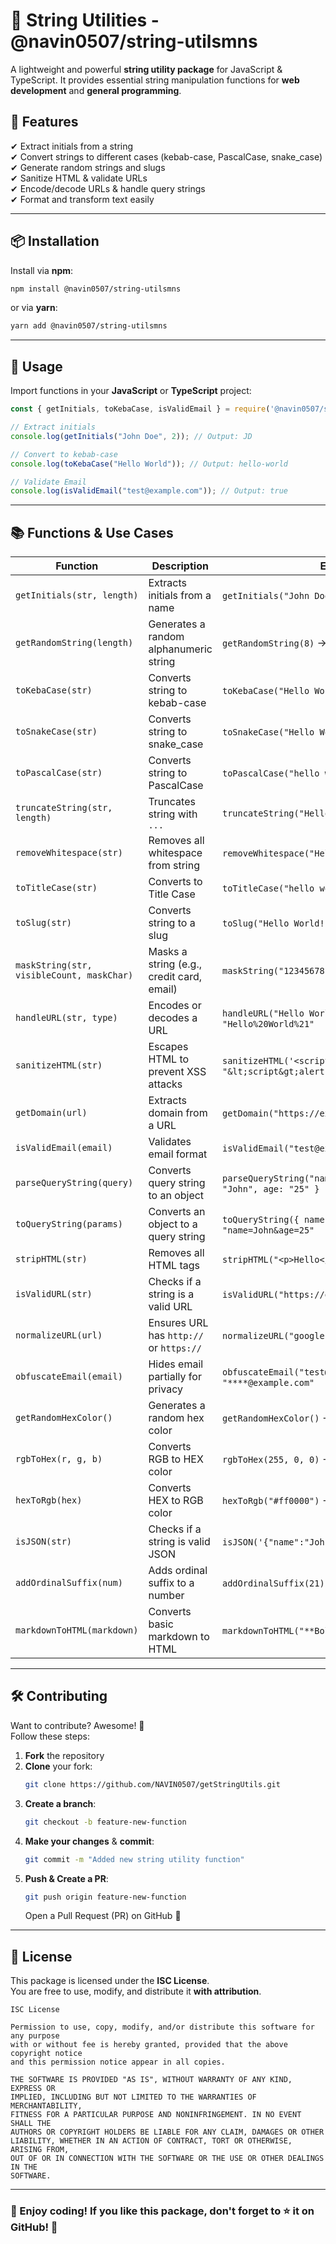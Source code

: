 # 📜 String Utilities - @navin0507/string-utilsmns

A lightweight and powerful **string utility package** for JavaScript & TypeScript. It provides essential string manipulation functions for **web development** and **general programming**.

## 🚀 Features
✔ Extract initials from a string  
✔ Convert strings to different cases (kebab-case, PascalCase, snake_case)  
✔ Generate random strings and slugs  
✔ Sanitize HTML & validate URLs  
✔ Encode/decode URLs & handle query strings  
✔ Format and transform text easily  

---

## 📦 Installation
Install via **npm**:
```sh
npm install @navin0507/string-utilsmns
```
or via **yarn**:
```sh
yarn add @navin0507/string-utilsmns
```

---

## 🚀 Usage
Import functions in your **JavaScript** or **TypeScript** project:
```js
const { getInitials, toKebaCase, isValidEmail } = require('@navin0507/string-utilsmns');

// Extract initials
console.log(getInitials("John Doe", 2)); // Output: JD

// Convert to kebab-case
console.log(toKebaCase("Hello World")); // Output: hello-world

// Validate Email
console.log(isValidEmail("test@example.com")); // Output: true
```

---

## 📚 Functions & Use Cases

| **Function** | **Description** | **Example Usage** |
|-------------|----------------|--------------------|
| `getInitials(str, length)` | Extracts initials from a name | `getInitials("John Doe", 2)` → `"JD"` |
| `getRandomString(length)` | Generates a random alphanumeric string | `getRandomString(8)` → `"aB9xT3pL"` |
| `toKebaCase(str)` | Converts string to kebab-case | `toKebaCase("Hello World")` → `"hello-world"` |
| `toSnakeCase(str)` | Converts string to snake_case | `toSnakeCase("Hello World")` → `"hello_world"` |
| `toPascalCase(str)` | Converts string to PascalCase | `toPascalCase("hello world")` → `"HelloWorld"` |
| `truncateString(str, length)` | Truncates string with `...` | `truncateString("Hello World", 5)` → `"Hello..."` |
| `removeWhitespace(str)` | Removes all whitespace from string | `removeWhitespace("Hello World")` → `"HelloWorld"` |
| `toTitleCase(str)` | Converts to Title Case | `toTitleCase("hello world")` → `"Hello World"` |
| `toSlug(str)` | Converts string to a slug | `toSlug("Hello World!")` → `"hello-world"` |
| `maskString(str, visibleCount, maskChar)` | Masks a string (e.g., credit card, email) | `maskString("12345678", 4, "*")` → `"****5678"` |
| `handleURL(str, type)` | Encodes or decodes a URL | `handleURL("Hello World!", "encode")` → `"Hello%20World%21"` |
| `sanitizeHTML(str)` | Escapes HTML to prevent XSS attacks | `sanitizeHTML('<script>alert("XSS")</script>')` → `"&lt;script&gt;alert(&quot;XSS&quot;)&lt;/script&gt;"` |
| `getDomain(url)` | Extracts domain from a URL | `getDomain("https://example.com/page")` → `"example.com"` |
| `isValidEmail(email)` | Validates email format | `isValidEmail("test@example.com")` → `true` |
| `parseQueryString(query)` | Converts query string to an object | `parseQueryString("name=John&age=25")` → `{ name: "John", age: "25" }` |
| `toQueryString(params)` | Converts an object to a query string | `toQueryString({ name: "John", age: 25 })` → `"name=John&age=25"` |
| `stripHTML(str)` | Removes all HTML tags | `stripHTML("<p>Hello</p>")` → `"Hello"` |
| `isValidURL(str)` | Checks if a string is a valid URL | `isValidURL("https://google.com")` → `true` |
| `normalizeURL(url)` | Ensures URL has `http://` or `https://` | `normalizeURL("google.com")` → `"https://google.com"` |
| `obfuscateEmail(email)` | Hides email partially for privacy | `obfuscateEmail("test@example.com")` → `"****@example.com"` |
| `getRandomHexColor()` | Generates a random hex color | `getRandomHexColor()` → `"#a3f4c9"` |
| `rgbToHex(r, g, b)` | Converts RGB to HEX color | `rgbToHex(255, 0, 0)` → `"#ff0000"` |
| `hexToRgb(hex)` | Converts HEX to RGB color | `hexToRgb("#ff0000")` → `"rgb(255, 0, 0)"` |
| `isJSON(str)` | Checks if a string is valid JSON | `isJSON('{"name":"John"}')` → `true` |
| `addOrdinalSuffix(num)` | Adds ordinal suffix to a number | `addOrdinalSuffix(21)` → `"21st"` |
| `markdownToHTML(markdown)` | Converts basic markdown to HTML | `markdownToHTML("**Bold**")` → `"<b>Bold</b>"` |

---

## 🛠️ Contributing
Want to contribute? Awesome! 🎉  
Follow these steps:  
1. **Fork** the repository  
2. **Clone** your fork:  
   ```sh
   git clone https://github.com/NAVIN0507/getStringUtils.git
   ```
3. **Create a branch**:  
   ```sh
   git checkout -b feature-new-function
   ```
4. **Make your changes** & **commit**:  
   ```sh
   git commit -m "Added new string utility function"
   ```
5. **Push & Create a PR**:  
   ```sh
   git push origin feature-new-function
   ```
   Open a Pull Request (PR) on GitHub 🚀

---

## 📜 License
This package is licensed under the **ISC License**.  
You are free to use, modify, and distribute it **with attribution**.  

```
ISC License

Permission to use, copy, modify, and/or distribute this software for any purpose
with or without fee is hereby granted, provided that the above copyright notice
and this permission notice appear in all copies.

THE SOFTWARE IS PROVIDED "AS IS", WITHOUT WARRANTY OF ANY KIND, EXPRESS OR
IMPLIED, INCLUDING BUT NOT LIMITED TO THE WARRANTIES OF MERCHANTABILITY,
FITNESS FOR A PARTICULAR PURPOSE AND NONINFRINGEMENT. IN NO EVENT SHALL THE
AUTHORS OR COPYRIGHT HOLDERS BE LIABLE FOR ANY CLAIM, DAMAGES OR OTHER
LIABILITY, WHETHER IN AN ACTION OF CONTRACT, TORT OR OTHERWISE, ARISING FROM,
OUT OF OR IN CONNECTION WITH THE SOFTWARE OR THE USE OR OTHER DEALINGS IN THE
SOFTWARE.
```

---

### **📢 Enjoy coding! If you like this package, don't forget to ⭐ it on GitHub!** 🚀
